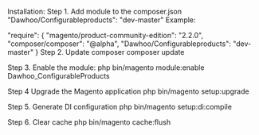 Installation:
Step 1. Add module to the composer.json
"Dawhoo/Configurableproducts": "dev-master"
Example:

"require": {
    "magento/product-community-edition": "2.2.0",
    "composer/composer": "@alpha",
    "Dawhoo/Configurableproducts": "dev-master"
}
Step 2. Update composer
composer update

Step 3. Enable the module:
php bin/magento module:enable Dawhoo_ConfigurableProducts

Step 4 Upgrade the Magento application
php bin/magento setup:upgrade

Step 5. Generate DI configuration
php bin/magento setup:di:compile

Step 6. Clear cache
php bin/magento cache:flush
